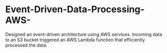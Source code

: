 # Event-Driven-Data-Processing-AWS-
 Designed an event-driven architecture using AWS services. Incoming data to an S3 bucket triggered an AWS Lambda function that efficiently processed the data. 
